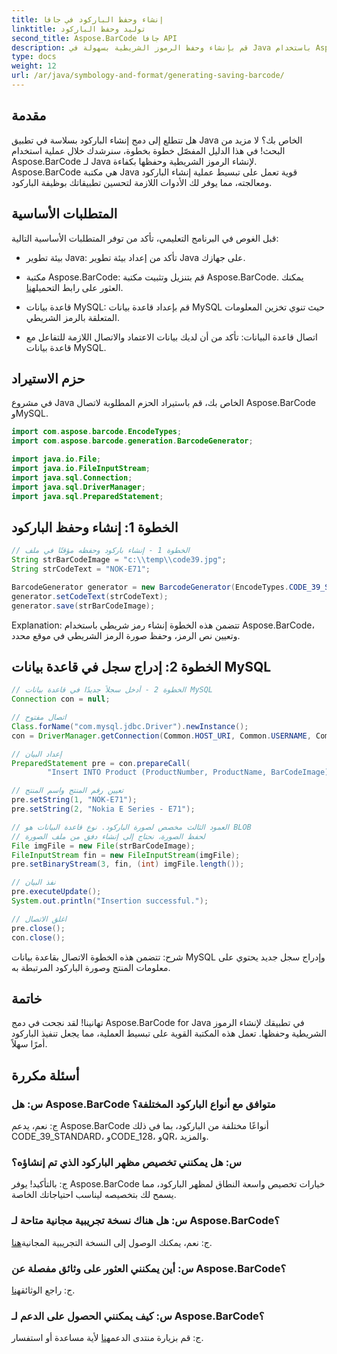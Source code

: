 ```yaml
---
title: إنشاء وحفظ الباركود في جافا
linktitle: توليد وحفظ الباركود
second_title: Aspose.BarCode جافا API
description: قم بإنشاء وحفظ الرموز الشريطية بسهولة في Java باستخدام Aspose.BarCode. يمكنك التكامل بسلاسة وتخصيص المظهر والاستمتاع بدعم واسع النطاق للرموز الشريطية.
type: docs
weight: 12
url: /ar/java/symbology-and-format/generating-saving-barcode/
---
```


## مقدمة

هل تتطلع إلى دمج إنشاء الباركود بسلاسة في تطبيق Java الخاص بك؟ لا مزيد من البحث! في هذا الدليل المفصّل خطوة بخطوة، سنرشدك خلال عملية استخدام Aspose.BarCode لـ Java لإنشاء الرموز الشريطية وحفظها بكفاءة. Aspose.BarCode هي مكتبة Java قوية تعمل على تبسيط عملية إنشاء الباركود ومعالجته، مما يوفر لك الأدوات اللازمة لتحسين تطبيقاتك بوظيفة الباركود.

## المتطلبات الأساسية

قبل الغوص في البرنامج التعليمي، تأكد من توفر المتطلبات الأساسية التالية:

- بيئة تطوير Java: تأكد من إعداد بيئة تطوير Java على جهازك.

- مكتبة Aspose.BarCode: قم بتنزيل وتثبيت مكتبة Aspose.BarCode. يمكنك العثور على رابط التحميل[هنا](https://releases.aspose.com/barcode/java/).

- قاعدة بيانات MySQL: قم بإعداد قاعدة بيانات MySQL حيث تنوي تخزين المعلومات المتعلقة بالرمز الشريطي.

- اتصال قاعدة البيانات: تأكد من أن لديك بيانات الاعتماد والاتصال اللازمة للتفاعل مع قاعدة بيانات MySQL.

## حزم الاستيراد

في مشروع Java الخاص بك، قم باستيراد الحزم المطلوبة لاتصال Aspose.BarCode وMySQL.

```java
import com.aspose.barcode.EncodeTypes;
import com.aspose.barcode.generation.BarcodeGenerator;

import java.io.File;
import java.io.FileInputStream;
import java.sql.Connection;
import java.sql.DriverManager;
import java.sql.PreparedStatement;
```

## الخطوة 1: إنشاء وحفظ الباركود

```java
// الخطوة 1 - إنشاء باركود وحفظه مؤقتًا في ملف
String strBarCodeImage = "c:\\temp\\code39.jpg";
String strCodeText = "NOK-E71";

BarcodeGenerator generator = new BarcodeGenerator(EncodeTypes.CODE_39_STANDARD);
generator.setCodeText(strCodeText);
generator.save(strBarCodeImage);
```

Explanation: تتضمن هذه الخطوة إنشاء رمز شريطي باستخدام Aspose.BarCode، وتعيين نص الرمز، وحفظ صورة الرمز الشريطي في موقع محدد.

## الخطوة 2: إدراج سجل في قاعدة بيانات MySQL

```java
// الخطوة 2 - أدخل سجلاً جديدًا في قاعدة بيانات MySQL
Connection con = null;

// اتصال مفتوح
Class.forName("com.mysql.jdbc.Driver").newInstance();
con = DriverManager.getConnection(Common.HOST_URI, Common.USERNAME, Common.PASSWORD);

// إعداد البيان
PreparedStatement pre = con.prepareCall(
        "Insert INTO Product (ProductNumber, ProductName, BarCodeImage) " + "VALUES (?, ?, ?) ");

// تعيين رقم المنتج واسم المنتج
pre.setString(1, "NOK-E71");
pre.setString(2, "Nokia E Series - E71");

// العمود الثالث مخصص لصورة الباركود. نوع قاعدة البيانات هو BLOB
// لحفظ الصورة، نحتاج إلى إنشاء دفق من ملف الصورة
File imgFile = new File(strBarCodeImage);
FileInputStream fin = new FileInputStream(imgFile);
pre.setBinaryStream(3, fin, (int) imgFile.length());

// نفذ البيان
pre.executeUpdate();
System.out.println("Insertion successful.");

// اغلق الاتصال
pre.close();
con.close();
```

شرح: تتضمن هذه الخطوة الاتصال بقاعدة بيانات MySQL وإدراج سجل جديد يحتوي على معلومات المنتج وصورة الباركود المرتبطة به.

## خاتمة

تهانينا! لقد نجحت في دمج Aspose.BarCode for Java في تطبيقك لإنشاء الرموز الشريطية وحفظها. تعمل هذه المكتبة القوية على تبسيط العملية، مما يجعل تنفيذ الباركود أمرًا سهلاً.

## أسئلة مكررة

### س: هل Aspose.BarCode متوافق مع أنواع الباركود المختلفة؟
ج: نعم، يدعم Aspose.BarCode أنواعًا مختلفة من الباركود، بما في ذلك CODE_39_STANDARD، وCODE_128، وQR، والمزيد.

### س: هل يمكنني تخصيص مظهر الباركود الذي تم إنشاؤه؟
ج: بالتأكيد! يوفر Aspose.BarCode خيارات تخصيص واسعة النطاق لمظهر الباركود، مما يسمح لك بتخصيصه ليناسب احتياجاتك الخاصة.

### س: هل هناك نسخة تجريبية مجانية متاحة لـ Aspose.BarCode؟
 ج: نعم، يمكنك الوصول إلى النسخة التجريبية المجانية[هنا](https://releases.aspose.com/).

### س: أين يمكنني العثور على وثائق مفصلة عن Aspose.BarCode؟
 ج: راجع الوثائق[هنا](https://reference.aspose.com/barcode/java/).

### س: كيف يمكنني الحصول على الدعم لـ Aspose.BarCode؟
 ج: قم بزيارة منتدى الدعم[هنا](https://forum.aspose.com/c/barcode/13) لأية مساعدة أو استفسار.